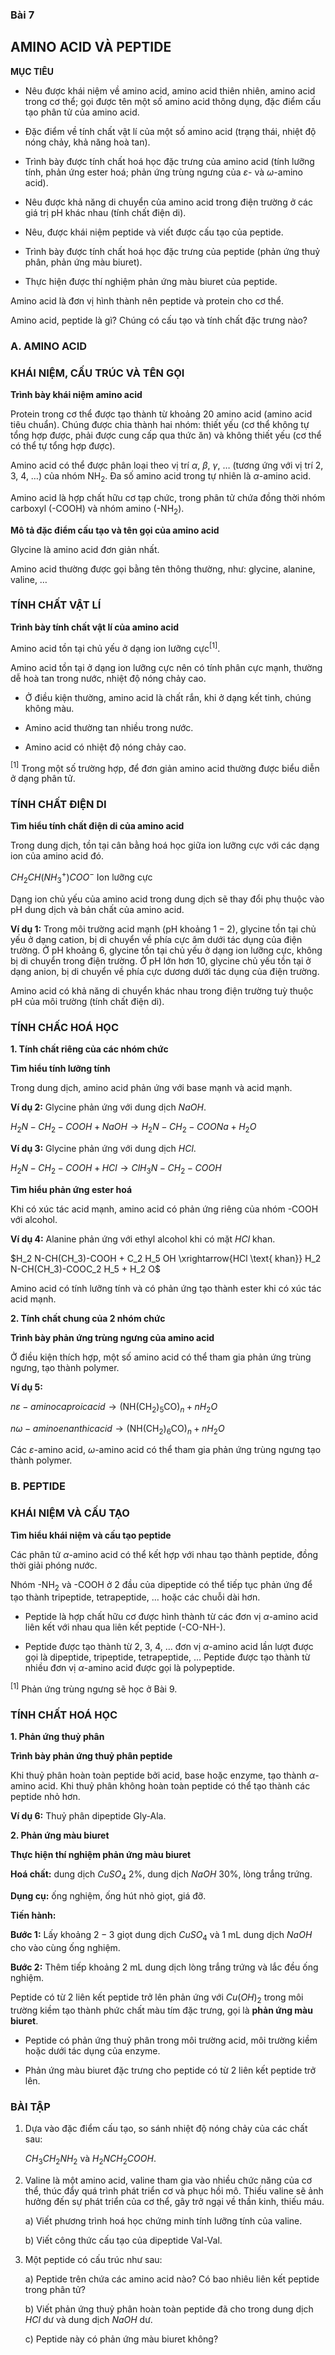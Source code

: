 ### Bài 7

## AMINO ACID VÀ PEPTIDE

**MỤC TIÊU**

- Nêu được khái niệm về amino acid, amino acid thiên nhiên, amino acid trong cơ thể; gọi được tên một số amino acid thông dụng, đặc điểm cấu tạo phân tử của amino acid.

- Đặc điểm về tính chất vật lí của một số amino acid (trạng thái, nhiệt độ nóng chảy, khả năng hoà tan).

- Trình bày được tính chất hoá học đặc trưng của amino acid (tính lưỡng tính, phản ứng ester hoá; phản ứng trùng ngưng của $\varepsilon$- và $\omega$-amino acid).

- Nêu được khả năng di chuyển của amino acid trong điện trường ở các giá trị pH khác nhau (tính chất điện di).

- Nêu, được khái niệm peptide và viết được cấu tạo của peptide.

- Trình bày được tính chất hoá học đặc trưng của peptide (phản ứng thuỷ phân, phản ứng màu biuret).

- Thực hiện được thí nghiệm phản ứng màu biuret của peptide.

Amino acid là đơn vị hình thành nên peptide và protein cho cơ thể.

Amino acid, peptide là gì? Chúng có cấu tạo và tính chất đặc trưng nào?

### A. AMINO ACID

### KHÁI NIỆM, CẤU TRÚC VÀ TÊN GỌI

**Trình bày khái niệm amino acid**

Protein trong cơ thể được tạo thành từ khoảng 20 amino acid (amino acid tiêu chuẩn). Chúng được chia thành hai nhóm: thiết yếu (cơ thể không tự tổng hợp được, phải được cung cấp qua thức ăn) và không thiết yếu (cơ thể có thể tự tổng hợp được).

Amino acid có thể được phân loại theo vị trí $\alpha$, $\beta$, $\gamma$, … (tương ứng với vị trí 2, 3, 4, …) của nhóm $\text{NH}_2$. Đa số amino acid trong tự nhiên là $\alpha$-amino acid.

Amino acid là hợp chất hữu cơ tạp chức, trong phân tử chứa đồng thời nhóm carboxyl ($\text{-COOH}$) và nhóm amino ($\text{-NH}_2$).

**Mô tả đặc điểm cấu tạo và tên gọi của amino acid**

Glycine là amino acid đơn giản nhất.

Amino acid thường được gọi bằng tên thông thường, như: glycine, alanine, valine, …

### TÍNH CHẤT VẬT LÍ

**Trình bày tính chất vật lí của amino acid**

Amino acid tồn tại chủ yếu ở dạng ion lưỡng cực$^{[1]}$.

Amino acid tồn tại ở dạng ion lưỡng cực nên có tính phân cực mạnh, thường dễ hoà tan trong nước, nhiệt độ nóng chảy cao.

- Ở điều kiện thường, amino acid là chất rắn, khi ở dạng kết tinh, chúng không màu.

- Amino acid thường tan nhiều trong nước.

- Amino acid có nhiệt độ nóng chảy cao.

$^{[1]}$ Trong một số trường hợp, để đơn giản amino acid thường được biểu diễn ở dạng phân tử.

### TÍNH CHẤT ĐIỆN DI

**Tìm hiểu tính chất điện di của amino acid**

Trong dung dịch, tồn tại cân bằng hoá học giữa ion lưỡng cực với các dạng ion của amino acid đó.

$CH_2 CH(NH_3^+)COO^-$
Ion lưỡng cực

Dạng ion chủ yếu của amino acid trong dung dịch sẽ thay đổi phụ thuộc vào pH dung dịch và bản chất của amino acid.

**Ví dụ 1:** Trong môi trường acid mạnh (pH khoảng $1-2$), glycine tồn tại chủ yếu ở dạng cation, bị di chuyển về phía cực âm dưới tác dụng của điện trường. Ở pH khoảng 6, glycine tồn tại chủ yếu ở dạng ion lưỡng cực, không bị di chuyển trong điện trường. Ở pH lớn hơn 10, glycine chủ yếu tồn tại ở dạng anion, bị di chuyển về phía cực dương dưới tác dụng của điện trường.

Amino acid có khả năng di chuyển khác nhau trong điện trường tuỳ thuộc pH của môi trường (tính chất điện di).

### TÍNH CHẤC HOÁ HỌC

**1. Tính chất riêng của các nhóm chức**

**Tìm hiểu tính lưỡng tính**

Trong dung dịch, amino acid phản ứng với base mạnh và acid mạnh.

**Ví dụ 2:** Glycine phản ứng với dung dịch $NaOH$.

$H_2 N-CH_2 -COOH + NaOH \longrightarrow H_2 N-CH_2 -COONa + H_2 O$

**Ví dụ 3:** Glycine phản ứng với dung dịch $HCl$.

$H_2 N-CH_2 -COOH + HCl \longrightarrow ClH_3 N-CH_2 -COOH$

**Tìm hiểu phản ứng ester hoá**

Khi có xúc tác acid mạnh, amino acid có phản ứng riêng của nhóm $\text{-COOH}$ với alcohol.

**Ví dụ 4:** Alanine phản ứng với ethyl alcohol khi có mặt $HCl$ khan.

$H_2 N-CH(CH_3)-COOH + C_2 H_5 OH \xrightarrow{HCl \text{ khan}} H_2 N-CH(CH_3)-COOC_2 H_5 + H_2 O$

Amino acid có tính lưỡng tính và có phản ứng tạo thành ester khi có xúc tác acid mạnh.

**2. Tính chất chung của 2 nhóm chức**

**Trình bày phản ứng trùng ngưng của amino acid**

Ở điều kiện thích hợp, một số amino acid có thể tham gia phản ứng trùng ngưng, tạo thành polymer.

**Ví dụ 5:**

$n\varepsilon -amino caproic acid \longrightarrow (\text{NH(CH}_2\text{)}_5\text{CO})_n + nH_2 O$

$n\omega -amino enanthic acid \longrightarrow (\text{NH(CH}_2\text{)}_6\text{CO})_n + nH_2 O$

Các $\varepsilon$-amino acid, $\omega$-amino acid có thể tham gia phản ứng trùng ngưng tạo thành polymer.

### B. PEPTIDE

### KHÁI NIỆM VÀ CẤU TẠO

**Tìm hiểu khái niệm và cấu tạo peptide**

Các phân tử $\alpha$-amino acid có thể kết hợp với nhau tạo thành peptide, đồng thời giải phóng nước.

Nhóm $\text{-NH}_2$ và $\text{-COOH}$ ở 2 đầu của dipeptide có thể tiếp tục phản ứng để tạo thành tripeptide, tetrapeptide, … hoặc các chuỗi dài hơn.

- Peptide là hợp chất hữu cơ được hình thành từ các đơn vị $\alpha$-amino acid liên kết với nhau qua liên kết peptide ($\text{-CO-NH-}$).

- Peptide được tạo thành từ 2, 3, 4, … đơn vị $\alpha$-amino acid lần lượt được gọi là dipeptide, tripeptide, tetrapeptide, … Peptide được tạo thành từ nhiều đơn vị $\alpha$-amino acid được gọi là polypeptide.

$^{[1]}$ Phản ứng trùng ngưng sẽ học ở Bài 9.

### TÍNH CHẤT HOÁ HỌC

**1. Phản ứng thuỷ phân**

**Trình bày phản ứng thuỷ phân peptide**

Khi thuỷ phân hoàn toàn peptide bởi acid, base hoặc enzyme, tạo thành $\alpha$-amino acid. Khi thuỷ phân không hoàn toàn peptide có thể tạo thành các peptide nhỏ hơn.

**Ví dụ 6:** Thuỷ phân dipeptide Gly-Ala.

**2. Phản ứng màu biuret**

**Thực hiện thí nghiệm phản ứng màu biuret**

**Hoá chất:** dung dịch $CuSO_4$ 2%, dung dịch $NaOH$ 30%, lòng trắng trứng.

**Dụng cụ:** ống nghiệm, ống hút nhỏ giọt, giá đỡ.

**Tiến hành:**

**Bước 1:** Lấy khoảng $2-3$ giọt dung dịch $CuSO_4$ và 1 mL dung dịch $NaOH$ cho vào cùng ống nghiệm.

**Bước 2:** Thêm tiếp khoảng 2 mL dung dịch lòng trắng trứng và lắc đều ống nghiệm.

Peptide có từ 2 liên kết peptide trở lên phản ứng với $Cu(OH)_2$ trong môi trường kiềm tạo thành phức chất màu tím đặc trưng, gọi là **phản ứng màu biuret**.

- Peptide có phản ứng thuỷ phân trong môi trường acid, môi trường kiềm hoặc dưới tác dụng của enzyme.

- Phản ứng màu biuret đặc trưng cho peptide có từ 2 liên kết peptide trở lên.

### BÀI TẬP

1. Dựa vào đặc điểm cấu tạo, so sánh nhiệt độ nóng chảy của các chất sau:

   $CH_3 CH_2 NH_2$ và $H_2 NCH_2 COOH$.

2. Valine là một amino acid, valine tham gia vào nhiều chức năng của cơ thể, thúc đẩy quá trình phát triển cơ và phục hồi mô. Thiếu valine sẽ ảnh hưởng đến sự phát triển của cơ thể, gây trở ngại về thần kinh, thiếu máu.

   a) Viết phương trình hoá học chứng minh tính lưỡng tính của valine.

   b) Viết công thức cấu tạo của dipeptide Val-Val.

3. Một peptide có cấu trúc như sau:

   a) Peptide trên chứa các amino acid nào? Có bao nhiêu liên kết peptide trong phân tử?

   b) Viết phản ứng thuỷ phân hoàn toàn peptide đã cho trong dung dịch $HCl$ dư và dung dịch $NaOH$ dư.

   c) Peptide này có phản ứng màu biuret không?
